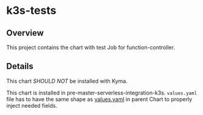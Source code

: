 # k3s-tests

## Overview

This project contains the chart with test Job for function-controller.

## Details

This chart _SHOULD NOT_ be installed with Kyma.

This chart is installed in pre-master-serverless-integration-k3s. `values.yaml` file has to have the same shape as [values.yaml](../../values.yaml) in parent Chart to properly inject needed fields.
